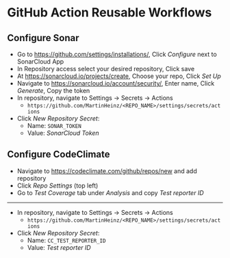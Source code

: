 # GitHub Action Reusable Workflows

## Configure Sonar

- Go to <https://github.com/settings/installations/>, Click _Configure_ next to SonarCloud App
- In Repository access select your desired repository, Click save
- At <https://sonarcloud.io/projects/create>, Choose your repo, Click _Set Up_
- Navigate to <https://sonarcloud.io/account/security/>, Enter name, Click _Generate_, Copy the token
- In repository, navigate to Settings -> Secrets -> Actions
    - `https://github.com/MartinHeinz/<REPO_NAME>/settings/secrets/actions`
- Click _New Repository Secret_:
    - Name: `SONAR_TOKEN`
    - Value: _SonarCloud Token_

## Configure CodeClimate

- Navigate to <https://codeclimate.com/github/repos/new> and add repository
- Click _Repo Settings_ (top left)
- Go to _Test Coverage_ tab under _Analysis_ and copy _Test reporter ID_

-----

- In repository, navigate to Settings -> Secrets -> Actions
    - `https://github.com/MartinHeinz/<REPO_NAME>/settings/secrets/actions`
- Click _New Repository Secret_:
    - Name: `CC_TEST_REPORTER_ID`
    - Value: _Test reporter ID_